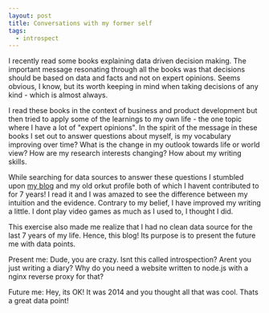 ```yaml
---
layout: post
title: Conversations with my former self
tags:
  - introspect
---
```


I recently read some books explaining data driven decision making. The important message resonating through all the books was that decisions should be based on data and facts and not on expert opinions. Seems obvious, I know, but its worth keeping in mind when taking decisions of any kind - which is almost always. 

I read these books in the context of business and product development but then tried to apply some of the learnings to my own life - the one topic where I have a lot of "expert opinions". In the spirit of the message in these books I set out to answer questions about myself, is my vocabulary improving over time? What is the change in my outlook towards life or world view? How are my research interests changing? How about my writing skills.

While searching for data sources to answer these questions I stumbled upon [my blog](http://lifefresko.blogspot.com/) and my old orkut profile both of which I havent contributed to for 7 years! I read it and I was amazed to see the difference between my intuition and the evidence. Contrary to my belief, I have improved my writing a little. I dont play video games as much as I used to, I thought I did. 

This exercise also made me realize that I had no clean data source for the last 7 years of my life. Hence, this blog! Its purpose is to present the future me with data points.

Present me: Dude, you are crazy. Isnt this called introspection? Arent you just writing a diary? Why do you need a website written to node.js with a nginx reverse proxy for that?

Future me: Hey, its OK! It was 2014 and you thought all that was cool. Thats a great data point!
